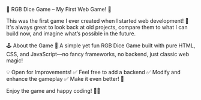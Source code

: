 🎲 RGB Dice Game – My First Web Game! 🎨

This was the first game I ever created when I started web development! 🚀 
It's always great to look back at old projects, compare them to what I can build now, and imagine what’s possible in the future.

🕹 About the Game
🎯 A simple yet fun RGB Dice Game built with pure HTML, CSS, and JavaScript—no fancy frameworks, no backend, just classic web magic!

💡 Open for Improvements!
✅ Feel free to add a backend
✅ Modify and enhance the gameplay
✅ Make it even better! 🚀

Enjoy the game and happy coding! 🎲✨
